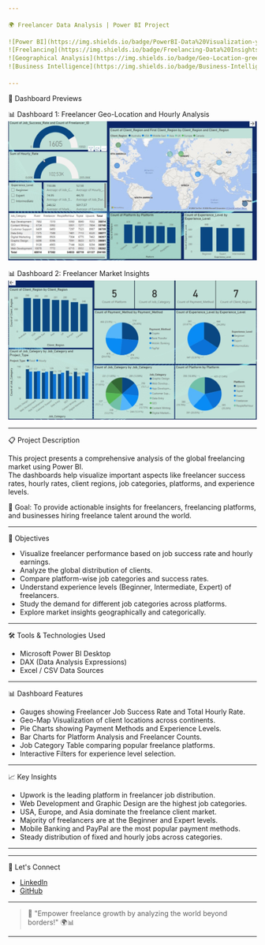 ```yaml
---

🌍 Freelancer Data Analysis | Power BI Project

![Power BI](https://img.shields.io/badge/PowerBI-Data%20Visualization-yellow) 
![Freelancing](https://img.shields.io/badge/Freelancing-Data%20Insights-blue) 
![Geographical Analysis](https://img.shields.io/badge/Geo-Location-green)
![Business Intelligence](https://img.shields.io/badge/Business-Intelligence-orange)

---
```


📸 Dashboard Previews

📊 Dashboard 1: Freelancer Geo-Location and Hourly Analysis
![Freelancer Dashboard 1](https://github.com/PrathamSinghal001/Data-Analyst-Project-With-PowerBI/blob/a532256cc57f687b8bf555c99ca9a9c2027a8454/Freelancer%20Project/freelancer%202.jpg)

📊 Dashboard 2: Freelancer Market Insights
![Freelancer Dashboard 2](https://github.com/PrathamSinghal001/Data-Analyst-Project-With-PowerBI/blob/a532256cc57f687b8bf555c99ca9a9c2027a8454/Freelancer%20Project/freelancer%201.jpg)

---

📋 Project Description

This project presents a comprehensive analysis of the global freelancing market using Power BI.  
The dashboards help visualize important aspects like freelancer success rates, hourly rates, client regions, job categories, platforms, and experience levels.

🎯 Goal:
To provide actionable insights for freelancers, freelancing platforms, and businesses hiring freelance talent around the world.

---

🎯 Objectives

- Visualize freelancer performance based on job success rate and hourly earnings.
- Analyze the global distribution of clients.
- Compare platform-wise job categories and success rates.
- Understand experience levels (Beginner, Intermediate, Expert) of freelancers.
- Study the demand for different job categories across platforms.
- Explore market insights geographically and categorically.

---

🛠 Tools & Technologies Used

- Microsoft Power BI Desktop
- DAX (Data Analysis Expressions)
- Excel / CSV Data Sources

---

📊 Dashboard Features

- Gauges showing Freelancer Job Success Rate and Total Hourly Rate.
- Geo-Map Visualization of client locations across continents.
- Pie Charts showing Payment Methods and Experience Levels.
- Bar Charts for Platform Analysis and Freelancer Counts.
- Job Category Table comparing popular freelance platforms.
- Interactive Filters for experience level selection.

---

📈 Key Insights

- Upwork is the leading platform in freelancer job distribution.
- Web Development and Graphic Design are the highest job categories.
- USA, Europe, and Asia dominate the freelance client market.
- Majority of freelancers are at the Beginner and Expert levels.
- Mobile Banking and PayPal are the most popular payment methods.
- Steady distribution of fixed and hourly jobs across categories.

---


---

🤝 Let's Connect

- [LinkedIn](www.linkedin.com/in/pratham-singhal001)
- [GitHub](https://github.com/PRATHAMSinghal001)

---

> 📢 "Empower freelance growth by analyzing the world beyond borders!" 🌍📊

---
